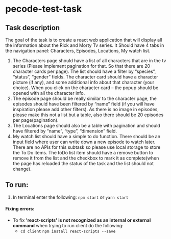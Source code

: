 
# pecode-test-task
## Task description
The goal of the task is to create a react web application that will display all the information about the Rick and
Morty Tv series. It Should have 4 tabs in the navigation panel: Characters, Episodes, Locations, My watch list.
1. The Characters page should have a list of all characters that are in the tv series (Please implement
pagination for that. So that there are 20-character cards per page). The list should have a filter by “species”,
“status”, “gender” fields. The character card should have a character picture (if any), and some additional info
about that character (your choice). When you click on the character card – the popup should be opened with all the
character info.
2. The episode page should be really similar to the character page, the episodes should have been filtered by
“name” field (if you will have inspiration please add other filters). As there is no image in episodes, please make
this not a list but a table, also there should be 20 episodes per page(pagination).
3. The Locations page should also be a table with pagination and should have filtered by “name”, “type”,
“dimension” field.
4. My watch list should have a simple to do function. There should be an input field where user can write
down a new episode to watch later. There are no APIs for this subtask so please use local storage to store the To
Do items. The toDo list item should have a remove button to remove it from the list and the checkbox to mark it as
complete(when the page has reloaded the status of the task and the list should not change).

## To run:
1. In terminal enter the following:
	`npm start` or `yarn start`		 

#### Fixing errors:
* To fix __'react-scripts' is not recognized as an internal or external command__ when trying to run client do the following:
	* `cd client`
	  `npm install react-scripts --save`


